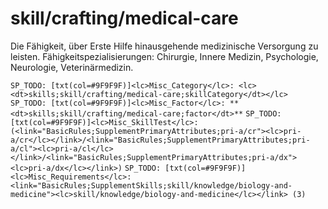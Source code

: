 # skill/crafting/medical-care

Die Fähigkeit, über Erste Hilfe hinausgehende medizinische Versorgung zu leisten.
Fähigkeitspezialisierungen: Chirurgie, Innere Medizin, Psychologie, Neurologie, Veterinärmedizin.

`SP_TODO: [txt(col=#9F9F9F)]<lc>Misc_Category</lc>: <lc><dt>skills;skill/crafting/medical-care;skillCategory</dt></lc>`
`SP_TODO: [txt(col=#9F9F9F)]<lc>Misc_Factor</lc>: **<dt>skills;skill/crafting/medical-care;factor</dt>**`
`SP_TODO: [txt(col=#9F9F9F)]<lc>Misc_SkillTest</lc>: (<link="BasicRules;SupplementPrimaryAttributes;pri-a/cr"><lc>pri-a/cr</lc></link>/<link="BasicRules;SupplementPrimaryAttributes;pri-a/cl"><lc>pri-a/cl</lc></link>/<link="BasicRules;SupplementPrimaryAttributes;pri-a/dx"><lc>pri-a/dx</lc></link>)`
`SP_TODO: [txt(col=#9F9F9F)]<lc>Misc_Requirements</lc>: <link="BasicRules;SupplementSkills;skill/knowledge/biology-and-medicine"><lc>skill/knowledge/biology-and-medicine</lc></link> (3)`